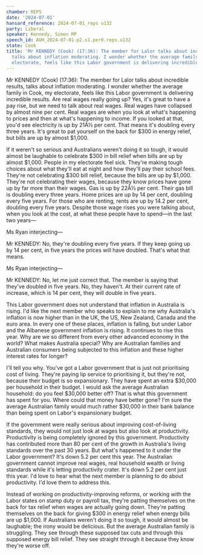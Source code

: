 ```yaml
---
chamber: REPS
date: '2024-07-01'
hansard_reference: 2024-07-01_reps u132
party: Liberal
speaker: Kennedy, Simon MP
speech_id: AUH_2024-07-01-p2.s1.per0.reps.u132
state: Cook
title: 'Mr KENNEDY (Cook) (17:36): The member for Lalor talks about incredible results,
  talks about inflation moderating. I wonder whether the average family in Cook, my
  electorate, feels like this Labor government is delivering incredible results'
---
```


Mr KENNEDY (Cook) (17:36): The member for Lalor talks about incredible results, talks about inflation moderating. I wonder whether the average family in Cook, my electorate, feels like this Labor government is delivering incredible results. Are real wages really going up? Yes, it's great to have a pay rise, but we need to talk about real wages. Real wages have collapsed by almost nine per cent. Real wages are when you look at what's happening to prices and then at what's happening to income. If you looked at that, you'd see electricity is up by 21Â½ per cent. That means it's doubling every three years. It's great to pat yourself on the back for $300 in energy relief, but bills are up by almost $1,000.

If it weren't so serious and Australians weren't doing it so tough, it would almost be laughable to celebrate $300 in bill relief when bills are up by almost $1,000. People in my electorate feel sick. They're making tough choices about what they'll eat at night and how they'll pay their school fees. They're not celebrating $300 bill relief, because the bills are up by $1,000. They're not celebrating their wages, because they know prices have gone up by far more than their wages. Gas is up by 22Â½ per cent. Their gas bill is doubling every three years. Home prices are up by 14 per cent, doubling every five years. For those who are renting, rents are up by 14.2 per cent, doubling every five years. Despite those wage rises you were talking about, when you look at the cost, at what these people have to spend—in the last two years—

Ms Ryan interjecting—

Mr KENNEDY: No, they're doubling every five years. If they keep going up by 14 per cent, in five years the prices will have doubled. That's what that means.

Ms Ryan interjecting—

Mr KENNEDY: No, let me just correct that. The member is saying that they've doubled in five years. No, they haven't. At their current rate of increase, which is 14 per cent, they will double in five years.

This Labor government does not understand that inflation in Australia is rising. I'd like the next member who speaks to explain to me why Australia's inflation is now higher than in the UK, the US, New Zealand, Canada and the euro area. In every one of these places, inflation is falling, but under Labor and the Albanese government inflation is rising. It continues to rise this year. Why are we so different from every other advanced economy in the world? What makes Australia special? Why are Australian families and Australian consumers being subjected to this inflation and these higher interest rates for longer?

I'll tell you why. You've got a Labor government that is just not prioritising cost of living. They're paying lip service to prioritising it, but they're not, because their budget is so expansionary. They have spent an extra $30,000 per household in their budget. I would ask the average Australian household: do you feel $30,000 better off? That is what this government has spent for you. Where could that money have better gone? I'm sure the average Australian family would much rather $30,000 in their bank balance than being spent on Labor's expansionary budget.

If the government were really serious about improving cost-of-living standards, they would not just look at wages but also look at productivity. Productivity is being completely ignored by this government. Productivity has contributed more than 80 per cent of the growth in Australia's living standards over the past 30 years. But what's happened to it under the Labor government? It's down 5.2 per cent this year. The Australian government cannot improve real wages, real household wealth or living standards while it's letting productivity crater. It's down 5.2 per cent just this year. I'd love to hear what the next member is planning to do about productivity. I'd love them to address this.

Instead of working on productivity-improving reforms, or working with the Labor states on stamp duty or payroll tax, they're patting themselves on the back for tax relief when wages are actually going down. They're patting themselves on the back for giving $300 in energy relief when energy bills are up $1,000. If Australians weren't doing it so tough, it would almost be laughable; the irony would be delicious. But the average Australian family is struggling. They see through these supposed tax cuts and through this supposed energy bill relief. They see straight through it because they know they're worse off.